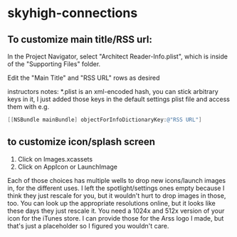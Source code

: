 skyhigh-connections
===================

To customize main title/RSS url:
-

In the Project Navigator, select "Architect Reader-Info.plist", which is inside of the "Supporting Files" folder.

Edit the "Main Title" and "RSS URL" rows as desired

instructors notes: *.plist is an xml-encoded hash, you can stick arbitrary keys in it, I just added those keys in the default settings plist file and access them with e.g.

``` objective-c
[[NSBundle mainBundle] objectForInfoDictionaryKey:@"RSS URL"]
```

to customize icon/splash screen
-

1. Click on Images.xcassets
2. Click on AppIcon or LaunchImage

Each of those choices has multiple wells to drop new icons/launch images in, for the different uses.  I left the spotlight/settings ones empty because I think they just rescale for you, but it wouldn't hurt to drop images in those, too.  You can look up the appropriate resolutions online, but it looks like these days they just rescale it.  You need a 1024x and 512x version of your icon for the iTunes store.  I can provide those for the Arss logo I made, but that's just a placeholder so I figured you wouldn't care.
